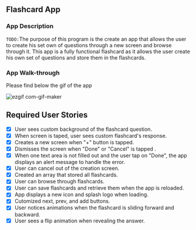 ## Flashcard App

### App Description
`TODO:`The purpose of this program is the create an app that allows the user to create his set own of
questions through a new screen and browse through it. This app is a fully functional flashcard as it allows
the user create his own set of questions and store them in the flashcards.

### App Walk-through

Please find below the gif of the app


![ezgif com-gif-maker](https://user-images.githubusercontent.com/63592880/113483173-1422b900-9470-11eb-86b0-6639f3c642e6.gif)




## Required User Stories
- [x] User sees custom background of the flashcard question.
- [x] When screen is taped, user sees custom flashcard's response.
- [x] Creates a new screen when "+" button is tapped.
- [x] Dismisses the screen when "Done" or "Cancel" is tapped .
- [x] When one text area is not filled out and the user tap on "Done", the app displays an alert message
      to handle the error.
- [x] User can cancel out of the creation screen.
- [x] Created an array that stored all flashcards.
- [x] User can browse through flashcards.
- [x] User can save flashcards and retrieve them when the app is reloaded.
- [x] App displays a new icon and splash logo when loading.
- [x] Cutomized next, prev, and add buttons.
- [x] User notices animations when the flashcard is sliding forward and backward.
- [x] User sees a flip animation when revealing the answer.
